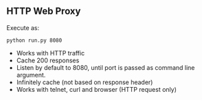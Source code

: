 HTTP Web Proxy
-------------

Execute as:

`python run.py 8080`

+ Works with HTTP traffic
+ Cache 200 responses
+ Listen by default to 8080, until port is passed as command line argument.
+ Infinitely cache (not based on response header)
+ Works with telnet, curl and browser (HTTP request only)